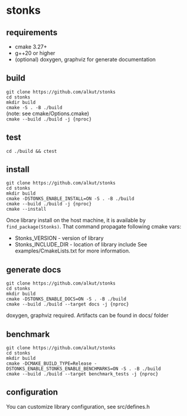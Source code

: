 # stonks

## requirements

- cmake 3.27+
- g++20 or higher
- (optional) doxygen, graphviz for generate documentation

## build

`git clone https://github.com/alkut/stonks` <br>
`cd stonks` <br>
`mkdir build` <br>
`cmake -S . -B ./build` <br>
(note: see cmake/Options.cmake) <br>
`cmake --build ./build -j {nproc}` <br>

## test

`cd ./build && ctest` <br>

## install

`git clone https://github.com/alkut/stonks` <br>
`cd stonks` <br>
`mkdir build` <br>
`cmake -DSTONKS_ENABLE_INSTALL=ON -S . -B ./build` <br>
`cmake --build ./build -j {nproc}` <br>
`cmake --install` <br>

Once library install on the host machine, it is available by `find_package(Stonks)`.
That command propagate following cmake vars:

- Stonks_VERSION - version of library
- Stonks_INCLUDE_DIR - location of library include
  See examples/CmakeLists.txt for more information.

## generate docs

`git clone https://github.com/alkut/stonks` <br>
`cd stonks` <br>
`mkdir build` <br>
`cmake -DSTONKS_ENABLE_DOCS=ON -S . -B ./build` <br>
`cmake --build ./build --target docs -j {nproc}` <br>

doxygen, graphviz required. Artifacts can be found in docs/ folder

## benchmark

`git clone https://github.com/alkut/stonks` <br>
`cd stonks` <br>
`mkdir build` <br>
`cmake -DCMAKE_BUILD_TYPE=Release -DSTONKS_ENABLE_STONKS_ENABLE_BENCHMARKS=ON -S . -B ./build` <br>
`cmake --build ./build --target benchmark_tests -j {nproc}` <br>

## configuration

You can customize library configuration, see src/defines.h